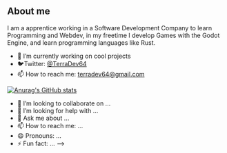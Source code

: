 ## About me

I am a apprentice working in a Software Development Company to learn Programming and Webdev, in my freetime I develop Games with the Godot Engine, and learn programming languages like Rust.

- 🔭 I’m currently working on cool projects
- 🐦Twitter: [@TerraDev64](https://twitter.com/TerraDev64)
- 📫 How to reach me: terradev64@gmail.com

[![Anurag's GitHub stats](https://github-readme-stats.vercel.app/api?username=anuraghazra)](https://github.com/anuraghazra/github-readme-stats)


- 👯 I’m looking to collaborate on ...
- 🤔 I’m looking for help with ...
- 💬 Ask me about ...
- 📫 How to reach me: ...
- 😄 Pronouns: ...
- ⚡ Fun fact: ...
-->
